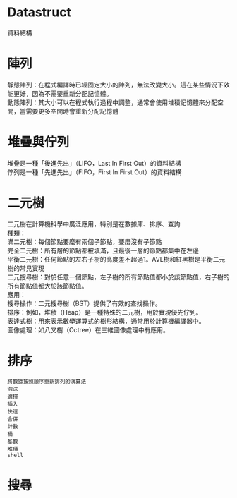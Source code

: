 # Datastruct
資料結構
# 陣列
 靜態陣列：在程式編譯時已經固定大小的陣列，無法改變大小。這在某些情況下效能更好，因為不需要重新分配記憶體。  
 動態陣列：其大小可以在程式執行過程中調整，通常會使用堆積記憶體來分配空間，當需要更多空間時會重新分配記憶體    
# 堆疊與佇列  
  堆疊是一種「後進先出」（LIFO，Last In First Out）的資料結構  
  佇列是一種「先進先出」（FIFO，First In First Out）的資料結構  
# 二元樹
  二元樹在計算機科學中廣泛應用，特別是在數據庫、排序、查詢  
  種類：  
       滿二元樹：每個節點要麼有兩個子節點，要麼沒有子節點  
       完全二元樹：所有層的節點都被填滿，且最後一層的節點都集中在左邊  
       平衡二元樹：任何節點的左右子樹的高度差不超過1。AVL樹和紅黑樹是平衡二元樹的常見實現  
       二元搜尋樹：對於任意一個節點，左子樹的所有節點值都小於該節點值，右子樹的所有節點值都大於該節點值。  
   應用：  
       搜尋操作：二元搜尋樹（BST）提供了有效的查找操作。  
       排序：例如，堆積（Heap）是一種特殊的二元樹，用於實現優先佇列。  
       表達式樹：用來表示數學運算式的樹形結構，通常用於計算機編譯器中。  
       圖像處理：如八叉樹（Octree）在三維圖像處理中有應用。  
# 排序  
    將數據按照順序重新排列的演算法  
    泡沫  
    選擇  
    插入  
    快速  
    合併  
    計數  
    桶  
    基數  
    堆積  
    shell  
# 搜尋
  

     
